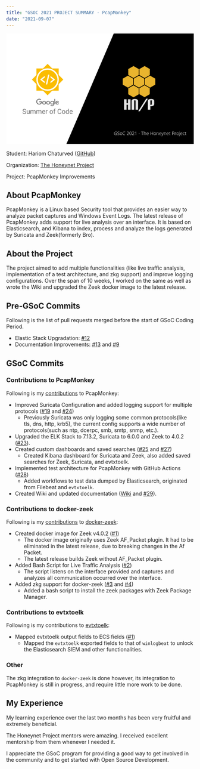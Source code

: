 ```yaml
---
title: "GSOC 2021 PROJECT SUMMARY - PcapMonkey"
date: "2021-09-07"
---
```


[![](images/130064548-233713ff-b316-43c0-86e9-6b586813c3e0.png)](https://user-images.githubusercontent.com/45329729/130064548-233713ff-b316-43c0-86e9-6b586813c3e0.png)

Student: Hariom Chaturved ([GitHub](https://github.com/hariomch/))

Organization: [The Honeynet Project](https://www.honeynet.org/)

Project: PcapMonkey Improvements

## [](https://gist.github.com/hariomch/e5c13bd5b035f1edde93805df00114e3#about-pcapmonkey)About PcapMonkey

PcapMonkey is a Linux based Security tool that provides an easier way to analyze packet captures and Windows Event Logs. The latest release of PcapMonkey adds support for live analysis over an interface. It is based on Elasticsearch, and Kibana to index, process and analyze the logs generated by Suricata and Zeek(formerly Bro).

## [](https://gist.github.com/hariomch/e5c13bd5b035f1edde93805df00114e3#about-the-project)About the Project

The project aimed to add multiple functionalities (like live traffic analysis, implementation of a test architecture, and zkg support) and improve logging configurations. Over the span of 10 weeks, I worked on the same as well as wrote the Wiki and upgraded the Zeek docker image to the latest release.

## [](https://gist.github.com/hariomch/e5c13bd5b035f1edde93805df00114e3#pre-gsoc-commits)Pre-GSoC Commits

Following is the list of pull requests merged before the start of GSoC Coding Period.

- Elastic Stack Upgradation: [#12](https://github.com/certego/PcapMonkey/pull/12)
- Documentation Improvements: [#13](https://github.com/certego/PcapMonkey/pull/13) and [#9](https://github.com/certego/PcapMonkey/pull/9)

## [](https://gist.github.com/hariomch/e5c13bd5b035f1edde93805df00114e3#gsoc-commits)GSoC Commits

### [](https://gist.github.com/hariomch/e5c13bd5b035f1edde93805df00114e3#contributions-to-pcapmonkey)Contributions to PcapMonkey

Following is my [contributions](https://github.com/certego/PcapMonkey/commits?author=hariomch) to PcapMonkey:

- Improved Suricata Configuration and added logging support for multiple protocols ([#19](https://github.com/certego/PcapMonkey/pull/19) and [#24](https://github.com/certego/PcapMonkey/pull/24))
    - Previously Suricata was only logging some common protocols(like tls, dns, http, krb5), the current config supports a wide number of protocols(such as ntp, dcerpc, smb, smtp, snmp, etc.).
- Upgraded the ELK Stack to 7.13.2, Suricata to 6.0.0 and Zeek to 4.0.2 ([#23](https://github.com/certego/PcapMonkey/pull/23)).
- Created custom dashboards and saved searches ([#25](https://github.com/certego/PcapMonkey/pull/25) and [#27](https://github.com/certego/PcapMonkey/pull/27))
    - Created Kibana dashboard for Suricata and Zeek, also added saved searches for Zeek, Suricata, and evtxtoelk.
- Implemented test architecture for PcapMonkey with GitHub Actions ([#28](https://github.com/certego/PcapMonkey/pull/28))
    - Added workflows to test data dumped by Elasticsearch, originated from Filebeat and `evtxtoelk`.
- Created Wiki and updated documentation ([Wiki](https://github.com/certego/PcapMonkey/wiki) and [#29](https://github.com/certego/PcapMonkey/pull/29)).

### [](https://gist.github.com/hariomch/e5c13bd5b035f1edde93805df00114e3#contributions-to-docker-zeek)Contributions to docker-zeek

Following is my [contributions](https://github.com/certego/docker-zeek/commits?author=hariomch) to [docker-zeek](https://github.com/certego/docker-zeek):

- Created docker image for Zeek v4.0.2 ([#1](https://github.com/certego/docker-zeek/pull/1))
    - The docker image originally uses Zeek AF\_Packet plugin. It had to be eliminated in the latest release, due to breaking changes in the Af Packet.
    - The latest release builds Zeek without AF\_Packet plugin.
- Added Bash Script for Live Traffic Analysis ([#2](https://github.com/certego/docker-zeek/pull/2))
    - The script listens on the interface provided and captures and analyzes all communication occurred over the interface.
- Added zkg support for docker-zeek ([#3](https://github.com/certego/docker-zeek/pull/3) and [#4](https://github.com/certego/docker-zeek/pull/4))
    - Added a bash script to install the zeek packages with Zeek Package Manager.

### [](https://gist.github.com/hariomch/e5c13bd5b035f1edde93805df00114e3#contributions-to-evtxtoelk)Contributions to evtxtoelk

Following is my contributions to [evtxtoelk](https://github.com/certego/evtxtoelk):

- Mapped evtxtoelk output fields to ECS fields ([#1](https://github.com/certego/evtxtoelk/pull/1))
    - Mapped the `evtxtoelk` exported fields to that of `winlogbeat` to unlock the Elasticsearch SIEM and other functionalities.

### [](https://gist.github.com/hariomch/e5c13bd5b035f1edde93805df00114e3#other)Other

The zkg integration to `docker-zeek` is done however, its integration to PcapMonkey is still in progress, and require little more work to be done.

## [](https://gist.github.com/hariomch/e5c13bd5b035f1edde93805df00114e3#my-experience)My Experience

My learning experience over the last two months has been very fruitful and extremely beneficial.

The Honeynet Project mentors were amazing. I received excellent mentorship from them whenever I needed it.

I appreciate the GSoC program for providing a good way to get involved in the community and to get started with Open Source Development.
